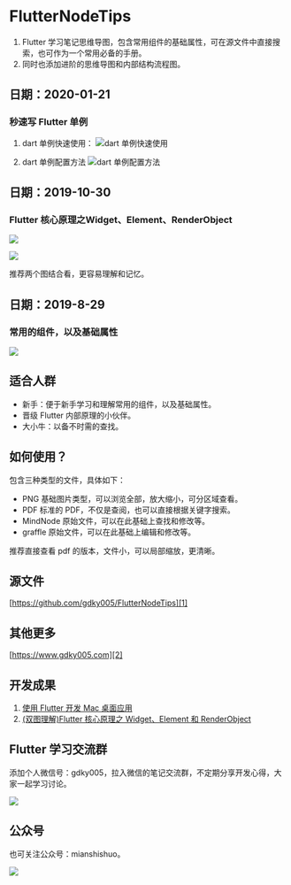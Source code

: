 # FlutterNodeTips
1. Flutter 学习笔记思维导图，包含常用组件的基础属性，可在源文件中直接搜索，也可作为一个常用必备的手册。
2. 同时也添加进阶的思维导图和内部结构流程图。

## 日期：2020-01-21

### 秒速写 Flutter 单例

1. dart 单例快速使用：
![dart 单例快速使用](https://github.com/gdky005/FlutterNodeTips/blob/master/%E7%A7%92%E9%80%9F%E5%86%99%20Flutter%20%E5%8D%95%E4%BE%8B/dart%20%E5%8D%95%E4%BE%8B%E5%BF%AB%E9%80%9F%E4%BD%BF%E7%94%A8.gif?raw=true)

2. dart 单例配置方法
![dart 单例配置方法](https://github.com/gdky005/FlutterNodeTips/blob/master/%E7%A7%92%E9%80%9F%E5%86%99%20Flutter%20%E5%8D%95%E4%BE%8B/dart%20%E5%8D%95%E4%BE%8B%E9%85%8D%E7%BD%AE%E6%96%B9%E6%B3%95.gif?raw=true)

## 日期：2019-10-30

### Flutter 核心原理之Widget、Element、RenderObject

![](https://raw.githubusercontent.com/gdky005/FlutterNodeTips/master/pic/flutter_mind_mapping_thumb.png)

![](https://raw.githubusercontent.com/gdky005/FlutterNodeTips/master/pic/flutter_internal_structure_thumb.png)

推荐两个图结合看，更容易理解和记忆。

## 日期：2019-8-29

### 常用的组件，以及基础属性

![](https://raw.githubusercontent.com/gdky005/FlutterNodeTips/master/pic/FlutterNode_%20thumb.png)

## 适合人群
- 新手：便于新手学习和理解常用的组件，以及基础属性。
- 晋级 Flutter 内部原理的小伙伴。
- 大小牛：以备不时需的查找。

## 如何使用？
包含三种类型的文件，具体如下：
 - PNG  基础图片类型，可以浏览全部，放大缩小，可分区域查看。
 - PDF  标准的 PDF，不仅是查阅，也可以直接根据关键字搜索。 
 - MindNode  原始文件，可以在此基础上查找和修改等。
 - graffle 原始文件，可以在此基础上编辑和修改等。

推荐直接查看 pdf 的版本，文件小，可以局部缩放，更清晰。
## 源文件

[https://github.com/gdky005/FlutterNodeTips][1]

## 其他更多

[https://www.gdky005.com][2]

## 开发成果

1. [使用 Flutter 开发 Mac 桌面应用](https://mp.weixin.qq.com/s/cq2AOUOQDsT4GDugCH8hdg)
2. [(双图理解)Flutter 核心原理之 Widget、Element 和 RenderObject](https://mp.weixin.qq.com/s/JbZPw4Em4aBWjMAwolqjLg)
 

## Flutter 学习交流群
添加个人微信号：gdky005，拉入微信的笔记交流群，不定期分享开发心得，大家一起学习讨论。

![](https://raw.githubusercontent.com/gdky005/FlutterNodeTips/master/pic/organization.png)

## 公众号

也可关注公众号：mianshishuo。

![](https://raw.githubusercontent.com/gdky005/FlutterNodeTips/master/pic/mianshishuo.bmp)



[1]:	https://github.com/gdky005/FlutterNodeTips
[2]:	https://www.gdky005.com
